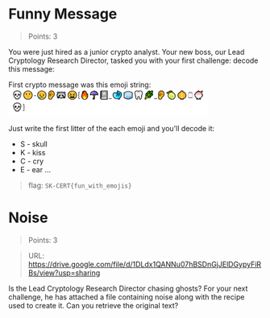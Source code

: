 # Funny Message

> Points: 3

You were just hired as a junior crypto analyst. Your new boss, our Lead Cryptology Research Director, tasked you with your first challenge: decode this message: 

First crypto message was this emoji string:
![](img/20240605080255.png)

Just write the first litter of the each emoji and you'll decode it:
* S - skull
* K - kiss
* C - cry
* E - ear
...

> flag: `SK-CERT{fun_with_emojis}`

# Noise

> Points: 3

> URL: https://drive.google.com/file/d/1DLdx1QANNu07hBSDnGjJElDGypyFiRBs/view?usp=sharing

Is the Lead Cryptology Research Director chasing ghosts? For your next challenge, he has attached a file containing noise along with the recipe used to create it. Can you retrieve the original text?